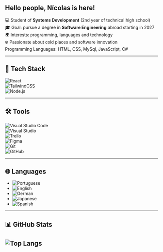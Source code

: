 ## Hello people, Nícolas is here!

💻 Student of **Systems Development** (2nd year of technical high school)  
🎓 Goal: pursue a degree in **Software Engineering** abroad starting in 2027  
🌍 Interests: programming, languages and technology  
❄️ Passionate about cold places and software innovation  
Programming Languages:
HTML, CSS, MySql, JavaScript, C#

---

## 🚀 Tech Stack
![React](https://img.shields.io/badge/React-20232A?style=for-the-badge&logo=react&logoColor=61DAFB)  
![TailwindCSS](https://img.shields.io/badge/TailwindCSS-38B2AC?style=for-the-badge&logo=tailwind-css&logoColor=white)  
![Node.js](https://img.shields.io/badge/Node.js-43853D?style=for-the-badge&logo=node.js&logoColor=white)  

---

## 🛠️ Tools
![Visual Studio Code](https://img.shields.io/badge/VS%20Code-0078d7?style=for-the-badge&logo=visual-studio-code&logoColor=white)  
![Visual Studio](https://img.shields.io/badge/Visual%20Studio-5C2D91?style=for-the-badge&logo=visual-studio&logoColor=white)  
![Trello](https://img.shields.io/badge/Trello-0052CC?style=for-the-badge&logo=trello&logoColor=white)  
![Figma](https://img.shields.io/badge/Figma-F24E1E?style=for-the-badge&logo=figma&logoColor=white)  
![Git](https://img.shields.io/badge/Git-F05032?style=for-the-badge&logo=git&logoColor=white)  
![GitHub](https://img.shields.io/badge/GitHub-181717?style=for-the-badge&logo=github&logoColor=white)  

---

## 🌐 Languages
- ![Portuguese](https://img.shields.io/badge/Portuguese-FLuent-green?style=for-the-badge&logo=google-translate)  
- ![English](https://img.shields.io/badge/English-Intermediate%2FAdvanced-blue?style=for-the-badge&logo=google-translate)  
- ![German](https://img.shields.io/badge/German-Near%20Intermediate-black?style=for-the-badge&logo=google-translate)  
- ![Japanese](https://img.shields.io/badge/Japanese-N4%20(N3%20by%202026)-red?style=for-the-badge&logo=google-translate)  
- ![Spanish](https://img.shields.io/badge/Spanish-Reading%20%26%20Listening%20Good-orange?style=for-the-badge&logo=google-translate)  

---

## 📊 GitHub Stats

![Top Langs](https://github-readme-stats.vercel.app/api/top-langs/?username=nicolasschinagel&layout=compact&theme=radical)
---

<!--
**nicolasSchinagel/nicolasSchinagel** is a ✨ _special_ ✨ repository because its `README.md` (this file) appears on your GitHub profile.

Here are some ideas to get you started:

- 🔭 I’m currently working on ...
- 🌱 I’m currently learning ...
- 👯 I’m looking to collaborate on ...
- 🤔 I’m looking for help with ...
- 💬 Ask me about ...
- 📫 How to reach me: ...
- 😄 Pronouns: ...
- ⚡ Fun fact: ...
-->
